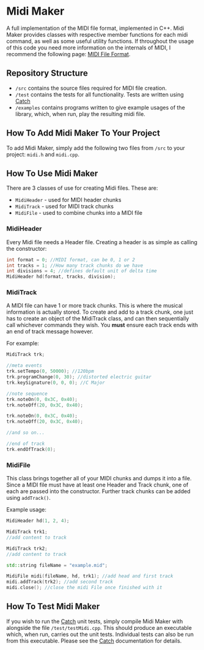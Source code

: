Midi Maker
==========

A full implementation of the MIDI file format, implemented in C++. Midi Maker provides classes with respective member
functions for each midi command, as well as some useful utility functions. If throughout the usage of this code
you need more information on the internals of MIDI,
 I recommend the following page: [MIDI File Format](https://www.csie.ntu.edu.tw/~r92092/ref/midi/).

Repository Structure
--------------------
* `/src` contains the source files required for MIDI file creation.
* `/test` contains the tests for all functionality. Tests are written using [Catch](https://github.com/philsquared/Catch)
* `/examples` contains programs written to give example usages of the library, which, when run, play the resulting midi file.

How To Add Midi Maker To Your Project
--------------------------------------
To add Midi Maker, simply add the following two files from `/src` to your project: `midi.h` and `midi.cpp`.

How To Use Midi Maker
---------------------
There are 3 classes of use for creating Midi files. These are:

* `MidiHeader` - used for MIDI header chunks
* `MidiTrack` - used for MIDI track chunks
* `MidiFile` - used to combine chunks into a MIDI file

### MidiHeader
Every Midi file needs a Header file. Creating a header is as simple as calling the constructor:

```C++
int format = 0; //MIDI format, can be 0, 1 or 2
int tracks = 1; //How many track chunks do we have
int divisions = 4; //defines default unit of delta time
MidiHeader hd(format, tracks, division);
```

### MidiTrack
A MIDI file can have 1 or more track chunks. This is where the musical information is actually stored.
To create and add to a track chunk, one just has to create an object of the MidiTrack class, and can then
sequentially call whichever commands they wish. You __must__ ensure each track ends with an end of track message however.

For example:

```C++
MidiTrack trk;

//meta events
trk.setTempo(0, 50000); //120bpm
trk.programChange(0, 30); //distorted electric guitar
trk.keySignature(0, 0, 0); //C Major

//note sequence
trk.noteOn(0, 0x3C, 0x40);
trk.noteOff(20, 0x3C, 0x40);

trk.noteOn(0, 0x3C, 0x40);
trk.noteOff(20, 0x3C, 0x40);

//and so on...

//end of track
trk.endOfTrack(0);
```

### MidiFile
This class brings together all of your MIDI chunks and dumps it into a file. Since a MIDI file must have at least one
Header and Track chunk, one of each are passed into the constructor. Further track chunks can be added using `addTrack()`.

Example usage:

```C++
MidiHeader hd(1, 2, 4);

MidiTrack trk1;
//add content to track

MidiTrack trk2;
//add content to track

std::string fileName = "example.mid";

MidiFile midi(fileName, hd, trk1); //add head and first track
midi.addTrack(trk2); //add second track
midi.close(); //close the midi File once finished with it
```

How To Test Midi Maker
----------------------
If you wish to run the [Catch](https://github.com/philsquared/Catch) unit tests, simply compile Midi Maker with alongside
the file `/test/testMidi.cpp`. This should produce an executable which, when run, carries out the unit tests.
Individual tests can also be run from this executable. Please see the [Catch](https://github.com/philsquared/Catch) documentation
for details.
